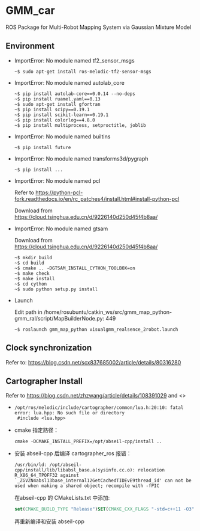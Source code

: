 # GMM_car
ROS Package for Multi-Robot Mapping System via Gaussian Mixture Model
## Environment

- ImportError: No module named tf2_sensor_msgs

  ```shell
  ~$ sudo apt-get install ros-melodic-tf2-sensor-msgs
  ```

- ImportError: No module named autolab_core

  ```shell
  ~$ pip install autolab-core==0.0.14 --no-deps
  ~$ pip install ruamel.yaml==0.13
  ~$ sudo apt-get install gfortran
  ~$ pip install scipy==0.19.1
  ~$ pip install scikit-learn==0.19.1
  ~$ pip install colorlog==4.8.0
  ~$ pip install multiprocess, setproctitle, joblib
  ```

- ImportError: No module named builtins

  ```shell
  ~$ pip install future
  ```

- ImportError: No module named transforms3d/pygraph

  ```shell
  ~$ pip install ...
  ```

- ImportError: No module named pcl

  Refer to <https://python-pcl-fork.readthedocs.io/en/rc_patches4/install.html#install-python-pcl>

  Download from <https://cloud.tsinghua.edu.cn/d/9226140d250d45f4b8aa/>

- ImportError: No module named gtsam

  Download from <https://cloud.tsinghua.edu.cn/d/9226140d250d45f4b8aa/>

  ```shell
  ~$ mkdir build
  ~$ cd build
  ~$ cmake .. -DGTSAM_INSTALL_CYTHON_TOOLBOX=on
  ~$ make check
  ~$ make install
  ~$ cd cython
  ~$ sudo python setup.py install
  ```

- Launch 

  Edit path in /home/rosubuntu/catkin_ws/src/gmm_map_python-gmm_ral/script/MapBuilderNode.py: 449

  ```shell
  ~$ roslaunch gmm_map_python visualgmm_realsence_2robot.launch
  ```

## Clock synchronization

Refer to: <https://blog.csdn.net/scx837685002/article/details/80316280>

## Cartographer Install

Refer to <https://blog.csdn.net/zhzwang/article/details/108391029> and <>

- ```shell
  /opt/ros/melodic/include/cartographer/common/lua.h:20:10: fatal error: lua.hpp: No such file or directory
   #include <lua.hpp>
  ```

- cmake 指定路径：

  ```shell
  cmake -DCMAKE_INSTALL_PREFIX=/opt/abseil-cpp/install ..
  ```

- 安装 abseil-cpp 后编译 cartographer_ros 报错：

  ```shell
  /usr/bin/ld: /opt/abseil-cpp/install/lib/libabsl_base.a(sysinfo.cc.o): relocation R_X86_64_TPOFF32 against `_ZGVZN4absl13base_internal12GetCachedTIDEvE9thread_id' can not be used when making a shared object; recompile with -fPIC
  ```

  在abseil-cpp 的 CMakeLists.txt 中添加:

  ```cmake
  set(CMAKE_BUILD_TYPE "Release")SET(CMAKE_CXX_FLAGS "-std=c++11 -O3")set(CMAKE_CXX_FLAGS_RELEASE "-O3 -fPIC")
  ```

  再重新编译和安装 abseil-cpp

  
